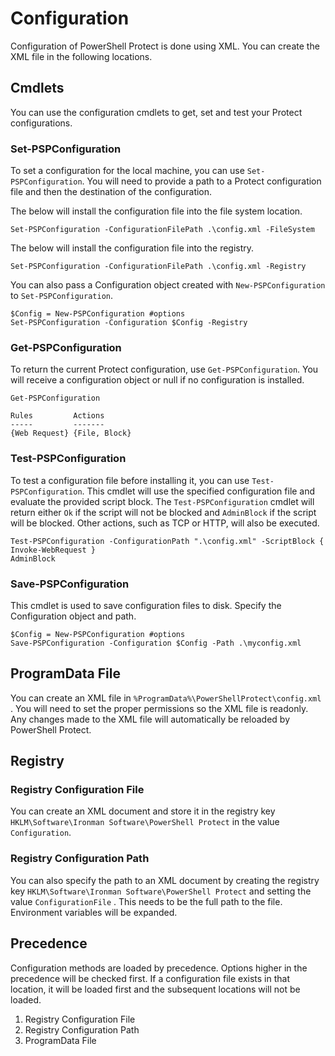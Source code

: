 # Configuration

Configuration of PowerShell Protect is done using XML. You can create the XML file in the following locations. 

## Cmdlets

You can use the configuration cmdlets to get, set and test your Protect configurations. 

### Set-PSPConfiguration

To set a configuration for the local machine, you can use `Set-PSPConfiguration`. You will need to provide a path to a Protect configuration file and then the destination of the configuration. 

The below will install the configuration file into the file system location. 

```text
Set-PSPConfiguration -ConfigurationFilePath .\config.xml -FileSystem
```

The below will install the configuration file into the registry. 

```text
Set-PSPConfiguration -ConfigurationFilePath .\config.xml -Registry
```

You can also pass a Configuration object created with `New-PSPConfiguration` to `Set-PSPConfiguration`.

```text
$Config = New-PSPConfiguration #options
Set-PSPConfiguration -Configuration $Config -Registry
```

### Get-PSPConfiguration

To return the current Protect configuration, use `Get-PSPConfiguration`. You will receive a configuration object or null if no configuration is installed. 

```text
Get-PSPConfiguration

Rules         Actions
-----         -------
{Web Request} {File, Block}

```

### Test-PSPConfiguration

To test a configuration file before installing it, you can use `Test-PSPConfiguration`. This cmdlet will use the specified configuration file and evaluate the provided script block. The `Test-PSPConfiguration` cmdlet will return either `Ok` if the script will not be blocked and `AdminBlock` if the script will be blocked. Other actions, such as TCP or HTTP, will also be executed. 

```text
Test-PSPConfiguration -ConfigurationPath ".\config.xml" -ScriptBlock { Invoke-WebRequest }
AdminBlock
```

### Save-PSPConfiguration

This cmdlet is used to save configuration files to disk. Specify the Configuration object and path.

```text
$Config = New-PSPConfiguration #options
Save-PSPConfiguration -Configuration $Config -Path .\myconfig.xml
```

## ProgramData File

You can create an XML file in `%ProgramData%\PowerShellProtect\config.xml` . You will need to set the proper permissions so the XML file is readonly. Any changes made to the XML file will automatically be reloaded by PowerShell Protect. 

## Registry 

### Registry Configuration File

You can create an XML document and store it in the registry key `HKLM\Software\Ironman Software\PowerShell Protect` in the value `Configuration`. 

### Registry Configuration Path

You can also specify the path to an XML document by creating the registry key `HKLM\Software\Ironman Software\PowerShell Protect` and setting the value `ConfigurationFile` . This needs to be the full path to the file. Environment variables will be expanded. 

## Precedence 

Configuration methods are loaded by precedence. Options higher in the precedence will be checked first. If a configuration file exists in that location, it will be loaded first and the subsequent locations will not be loaded. 

1. Registry Configuration File
2. Registry Configuration Path
3. ProgramData File


